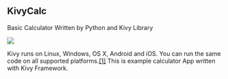KivyCalc
--------
Basic Calculator Written by Python and Kivy Library

![](http://i.imgur.com/weDhVhf.png)

Kivy runs on Linux, Windows, OS X, Android and iOS. You can run the same code on all supported platforms.[[1]](http://kivy.org/) This is example calculator App written with Kivy Framework.
 